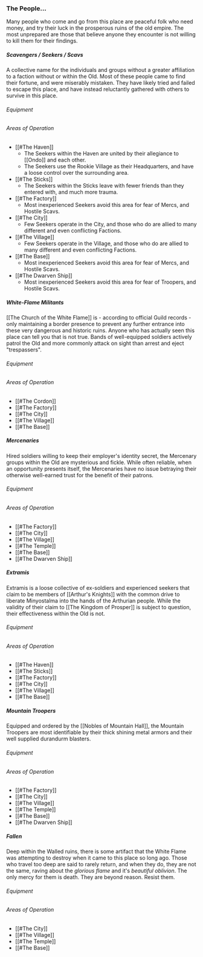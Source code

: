 ### The People...
Many people who come and go from this place are peaceful folk who need money, and try their luck in the prosperous ruins of the old empire. The most unprepared are those that believe anyone they encounter is not willing to kill them for their findings.

##### Scavengers / Seekers / Scavs
A collective name for the individuals and groups without a greater affiliation to a faction without or within the Old. Most of these people came to find their fortune, and were miserably mistaken. They have likely tried and failed to escape this place, and have instead reluctantly gathered with others to survive in this place.

###### Equipment
###### Areas of Operation
- [[#The Haven]]
	- The Seekers within the Haven are united by their allegiance to [[Ondo]] and each other. 
	- The Seekers use the Rookie Village as their Headquarters, and have a loose control over the surrounding area.
- [[#The Sticks]]
	- The Seekers within the Sticks leave with fewer friends than they entered with, and much more trauma.
- [[#The Factory]]
	- Most inexperienced Seekers avoid this area for fear of Mercs, and Hostile Scavs.
- [[#The City]]
	- Few Seekers operate in the City, and those who do are allied to many different and even conflicting Factions.
- [[#The Village]]
	- Few Seekers operate in the Village, and those who do are allied to many different and even conflicting Factions.
- [[#The Base]]
	- Most inexperienced Seekers avoid this area for fear of Mercs, and Hostile Scavs.
- [[#The Dwarven Ship]]
	- Most inexperienced Seekers avoid this area for fear of Troopers, and Hostile Scavs.

##### White-Flame Militants
[[The Church of the White Flame]] is - according to official Guild records - only maintaining a border presence to prevent any further entrance into these very dangerous and historic ruins. Anyone who has actually seen this place can tell you that is not true. Bands of well-equipped soldiers actively patrol the Old and more commonly attack on sight than arrest and eject "trespassers".

###### Equipment
###### Areas of Operation
- [[#The Cordon]]
- [[#The Factory]]
- [[#The City]]
- [[#The Village]]
- [[#The Base]]

##### Mercenaries
Hired soldiers willing to keep their employer's identity secret, the Mercenary groups within the Old are mysterious and fickle. While often reliable, when an opportunity presents itself, the Mercenaries have no issue betraying their otherwise well-earned trust for the benefit of their patrons. 

###### Equipment
###### Areas of Operation
- [[#The Factory]]
- [[#The City]]
- [[#The Village]]
- [[#The Temple]]
- [[#The Base]]
- [[#The Dwarven Ship]]

##### Extramis
Extramis is a loose collective of ex-soldiers and experienced seekers that claim to be members of [[Arthur's Knights]] with the common drive to liberate Minyostalma into the hands of the Arthurian people. While the validity of their claim to [[The Kingdom of Prosper]] is subject to question, their effectiveness within the Old is not.

###### Equipment
###### Areas of Operation
- [[#The Haven]]
- [[#The Sticks]]
- [[#The Factory]]
- [[#The City]]
- [[#The Village]]
- [[#The Base]]

##### Mountain Troopers
Equipped and ordered by the [[Nobles of Mountain Hall]], the Mountain Troopers are most identifiable by their thick shining metal armors and their well supplied durandurm blasters.

###### Equipment
###### Areas of Operation
- [[#The Factory]]
- [[#The City]]
- [[#The Village]]
- [[#The Temple]]
- [[#The Base]]
- [[#The Dwarven Ship]]

##### Fallen
Deep within the Walled ruins, there is some artifact that the White Flame was attempting to destroy when it came to this place so long ago. Those who travel too deep are said to rarely return, and when they do, they are not the same, raving about the *glorious flame* and it's *beautiful oblivion*. The only mercy for them is death. They are beyond reason. Resist them.

###### Equipment
###### Areas of Operation
- [[#The City]]
- [[#The Village]]
- [[#The Temple]]
- [[#The Base]]